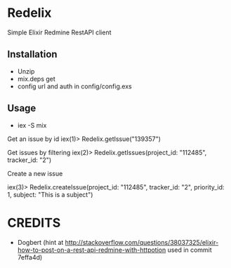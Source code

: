 # Redelix

Simple Elixir Redmine RestAPI client 

## Installation

* Unzip 
* mix.deps get
* config url and auth in config/config.exs

## Usage

* iex -S mix

Get an issue by id
iex(1)> Redelix.getIssue("139357")

Get issues by filtering 
iex(2)> Redelix.getIssues(project_id: "112485", tracker_id: "2")

Create a new issue

iex(3)> Redelix.createIssue(project_id: "112485", tracker_id: "2", priority_id: 1, subject: "This is a subject")



# CREDITS

* Dogbert (hint at http://stackoverflow.com/questions/38037325/elixir-how-to-post-on-a-rest-api-redmine-with-httpotion used in commit 7effa4d)